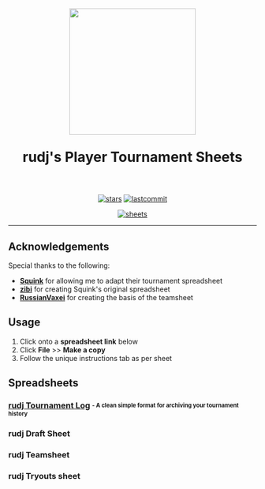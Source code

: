 <h1 align="center">
  <a href="https://github.com/ryancranie/tourney-sheets">
    <img src="https://media.discordapp.net/attachments/830112595854884925/1282700564131479552/logo.png?ex=66e04f7d&is=66defdfd&hm=8da759cca7ab12ce0168883aa6a41aa9a12a707775156936dfaf49b38208dba1 alt="Logo" width="256" height="256">
  </a>  
  
  rudj's Player Tournament Sheets
</h1>

<div align="center">
<br />

[![stars](https://img.shields.io/github/stars/ryancranie/tourney-sheets?style=flat-square)](https://github.com/ryancranie/tourney-sheets)
[![lastcommit](https://img.shields.io/github/last-commit/ryancranie/tourney-sheets?style=flat-square)](https://github.com/ryancranie/tourney-sheets)

[![sheets](https://img.shields.io/badge/Google_Sheets-34A853?style=for-the-badge&logo=google-sheets&logoColor=white)](https://drive.google.com/drive/folders/1apSsEoAv3WGYSrVMohPvmrMSO5MPxdCC?usp=sharing)

---

</div>

## Acknowledgements
Special thanks to the following:
- [**Squink**](https://osu.ppy.sh/users/12058601) for allowing me to adapt their tournament spreadsheet
- [**zibi**](https://osu.ppy.sh/users/11301620) for creating Squink's original spreadsheet
- [**RussianVaxei**](https://osu.ppy.sh/users/4999119) for creating the basis of the teamsheet

## Usage
1. Click onto a **spreadsheet link** below
2. Click **File** >> **Make a copy**
3. Follow the unique instructions tab as per sheet

## Spreadsheets
### [rudj Tournament Log](https://docs.google.com/spreadsheets/d/1AIb1ZBtszDdxegGoAUQYBmBnczXaw4w7y6BX_9AJpjc/edit?gid=1691992926#gid=1691992926) <sub><sup>- A clean simple format for archiving your tournament history</sup></sub>
### rudj Draft Sheet
### rudj Teamsheet
### rudj Tryouts sheet
